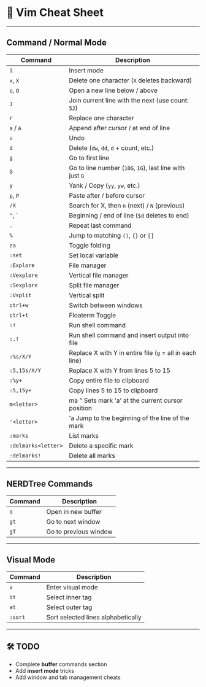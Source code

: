 # 📝 Vim Cheat Sheet

---

## Command / Normal Mode

| Command             | Description                                                                 |
|---------------------|-----------------------------------------------------------------------------|
| `i`                 | Insert mode                                                                 |
| `x`, `X`            | Delete one character (`X` deletes backward)                                 |
| `o`, `O`            | Open a new line below / above                                               |
| `J`                 | Join current line with the next (use count: `5J`)                           |
| `r`                 | Replace one character                                                       |
| `a` / `A`           | Append after cursor / at end of line                                        |
| `u`                 | Undo                                                                        |
| `d`                 | Delete (`dw`, `dd`, `d` + count, etc.)                                      |
| `g`                 | Go to first line                                                            |
| `G`                 | Go to line number (`10G`, `1G`), last line with just `G`                    |
| `y`                 | Yank / Copy (`yy`, `yw`, etc.)                                              |
| `p`, `P`            | Paste after / before cursor                                                 |
| `/X`                | Search for X, then `n` (next) / `N` (previous)                              |
| `^`, `              | Beginning / end of line (`$d` deletes to end)                               |
| `.`                 | Repeat last command                                                         |
| `%`                 | Jump to matching `()`, `{}` or `[]`                                         |
| `za`                | Toggle folding                                                              |
| `:set`              | Set local variable                                                          |
| `:Explore`          | File manager                                                                |
| `:Vexplore`         | Vertical file manager                                                       |
| `:Sexplore`         | Split file manager                                                          |
| `:Vsplit`           | Vertical split                                                              |
| `ctrl+w`            | Switch between windows                                                      |
| `ctrl+t`            | Floaterm Toggle                                                             |
| `:!`                | Run shell command                                                           |
| `:.!`               | Run shell command and insert output into file                               |
| `:%s/X/Y`           | Replace X with Y in entire file (`g` = all in each line)                    |
| `:5,15s/X/Y`        | Replace X with Y from lines 5 to 15                                         |
| `:%y+`              | Copy entire file to clipboard                                               |
| `:5,15y+`           | Copy lines 5 to 15 to clipboard                                             |
| `m<letter>`         | ma   " Sets mark 'a' at the current cursor position                         |
| `'<letter>`         | 'a   Jump to the beginning of the line of the mark                          |
| `:marks`            | List marks                                                                  |
| `:delmarks<letter>` | Delete a specific mark                                                      |
| `:delmarks!`        | Delete all marks                                                            |

---

## NERDTree Commands

| Command | Description                  |
|---------|------------------------------|
| `o`     | Open in new buffer           |
| `gt`    | Go to next window            |
| `gT`    | Go to previous window        |

---

## Visual Mode

| Command  | Description                         |
|----------|-------------------------------------|
| `v`      | Enter visual mode                   |
| `it`     | Select inner tag                    |
| `at`     | Select outer tag                    |
| `:sort`  | Sort selected lines alphabetically  |

---

## 🛠 TODO
- Complete **buffer** commands section
- Add **insert mode** tricks
- Add window and tab management cheats
